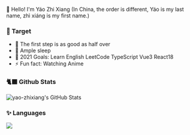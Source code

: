 👋 Hello! I'm Yáo Zhi Xiang (In China, the order is different, Yáo is my last name, zhì xiáng is my first name.)

### 📜 Target

- 🚶 The first step is as good as half over
- 🥱 Ample sleep
- 🚀 2021 Goals: Learn English LeetCode TypeScript Vue3 React18
- ⚡ Fun fact: Watching Anime

### 🐈‍⬛ Github Stats

<img alt="yao-zhixiang's GitHub Stats" src="https://github-readme-stats.vercel.app/api?username=yao-zhixiang&theme=cobalt&show_icons=true" />

### ✨ Languages

<img src="https://github-readme-stats.vercel.app/api/top-langs/?username=yao-zhixiang&layout=compact&theme=cobalt" >
